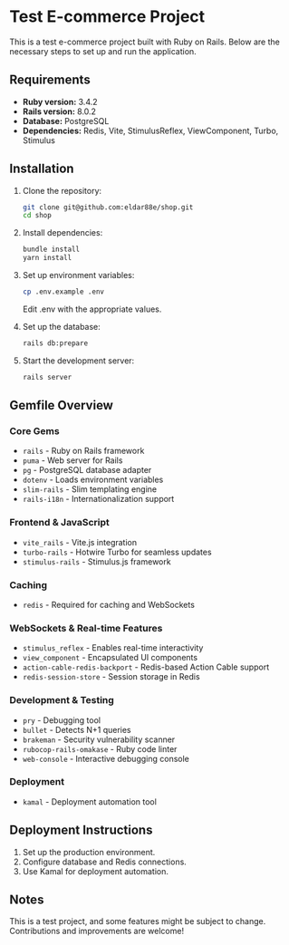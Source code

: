 # Test E-commerce Project

This is a test e-commerce project built with Ruby on Rails. Below are the necessary steps to set up and run the application.

## Requirements

- **Ruby version:** 3.4.2
- **Rails version:** 8.0.2
- **Database:** PostgreSQL
- **Dependencies:** Redis, Vite, StimulusReflex, ViewComponent, Turbo, Stimulus

## Installation

1. Clone the repository:
   ```sh
   git clone git@github.com:eldar88e/shop.git
   cd shop
   ```

2. Install dependencies:
   ```sh
   bundle install
   yarn install
   ```
3. Set up environment variables:
    ```sh
    cp .env.example .env
    ```
    Edit .env with the appropriate values.

4. Set up the database:
   ```sh
   rails db:prepare
   ```

5. Start the development server:
   ```sh
   rails server
   ```

## Gemfile Overview

### Core Gems
- `rails` - Ruby on Rails framework
- `puma` - Web server for Rails
- `pg` - PostgreSQL database adapter
- `dotenv` - Loads environment variables
- `slim-rails` - Slim templating engine
- `rails-i18n` - Internationalization support

### Frontend & JavaScript
- `vite_rails` - Vite.js integration
- `turbo-rails` - Hotwire Turbo for seamless updates
- `stimulus-rails` - Stimulus.js framework

### Caching
- `redis` - Required for caching and WebSockets

### WebSockets & Real-time Features
- `stimulus_reflex` - Enables real-time interactivity
- `view_component` - Encapsulated UI components
- `action-cable-redis-backport` - Redis-based Action Cable support
- `redis-session-store` - Session storage in Redis

### Development & Testing
- `pry` - Debugging tool
- `bullet` - Detects N+1 queries
- `brakeman` - Security vulnerability scanner
- `rubocop-rails-omakase` - Ruby code linter
- `web-console` - Interactive debugging console

### Deployment
- `kamal` - Deployment automation tool

## Deployment Instructions

1. Set up the production environment.
2. Configure database and Redis connections.
3. Use Kamal for deployment automation.

## Notes

This is a test project, and some features might be subject to change. Contributions and improvements are welcome!
